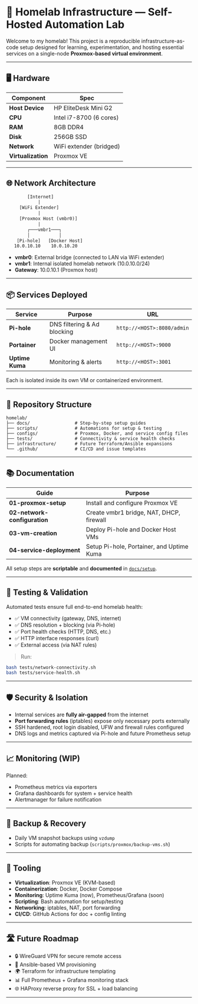 
# 🧪 Homelab Infrastructure — Self-Hosted Automation Lab

Welcome to my homelab! This project is a reproducible infrastructure-as-code setup designed for learning, experimentation, and hosting essential services on a single-node **Proxmox-based virtual environment**.

---

## 🖥️ Hardware

| Component        | Spec                         |
|------------------|------------------------------|
| **Host Device**   | HP EliteDesk Mini G2         |
| **CPU**           | Intel i7-8700 (6 cores)     |
| **RAM**           | 8GB DDR4                    |
| **Disk**          | 256GB SSD                    |
| **Network**       | WiFi extender (bridged)      |
| **Virtualization**| Proxmox VE                   |

---

## 🌐 Network Architecture

```txt
        [Internet]
            |
     [WiFi Extender]
            |
     [Proxmox Host (vmbr0)]
            |
        ┌───vmbr1───┐
        │           │
    [Pi-hole]   [Docker Host]
   10.0.10.10    10.0.10.20
```

- **vmbr0**: External bridge (connected to LAN via WiFi extender)
- **vmbr1**: Internal isolated homelab network (10.0.10.0/24)
- **Gateway**: 10.0.10.1 (Proxmox host)

---

## 📦 Services Deployed

| Service       | Purpose                      | URL                                |
|---------------|------------------------------|-------------------------------------|
| **Pi-hole**   | DNS filtering & Ad blocking  | `http://<HOST>:8080/admin`         |
| **Portainer** | Docker management UI         | `http://<HOST>:9000`               |
| **Uptime Kuma** | Monitoring & alerts         | `http://<HOST>:3001`               |

Each is isolated inside its own VM or containerized environment.

---

## 📁 Repository Structure

```
homelab/
├── docs/                 # Step-by-step setup guides
├── scripts/              # Automations for setup & testing
├── configs/              # Proxmox, Docker, and service config files
├── tests/                # Connectivity & service health checks
├── infrastructure/       # Future Terraform/Ansible expansions
└── .github/              # CI/CD and issue templates
```

---

## 📚 Documentation

| Guide                  | Purpose                                        |
|------------------------|------------------------------------------------|
| **01-proxmox-setup**   | Install and configure Proxmox VE               |
| **02-network-configuration** | Create vmbr1 bridge, NAT, DHCP, firewall  |
| **03-vm-creation**     | Deploy Pi-hole and Docker Host VMs            |
| **04-service-deployment** | Setup Pi-hole, Portainer, and Uptime Kuma   |

All setup steps are **scriptable** and **documented** in [`docs/setup`](./docs/setup).

---

## 🧪 Testing & Validation

Automated tests ensure full end-to-end homelab health:

- ✅ VM connectivity (gateway, DNS, internet)
- ✅ DNS resolution + blocking (via Pi-hole)
- ✅ Port health checks (HTTP, DNS, etc.)
- ✅ HTTP interface responses (curl)
- ✅ External access (via NAT rules)

> Run:
```bash
bash tests/network-connectivity.sh
bash tests/service-health.sh
```

---

## 🛡️ Security & Isolation

- Internal services are **fully air-gapped** from the internet
- **Port forwarding rules** (iptables) expose only necessary ports externally
- SSH hardened, root login disabled, UFW and firewall rules configured
- DNS logs and metrics captured via Pi-hole and future Prometheus setup

---

## 📈 Monitoring (WIP)

Planned:

- Prometheus metrics via exporters
- Grafana dashboards for system + service health
- Alertmanager for failure notification

---

## 🔄 Backup & Recovery

- Daily VM snapshot backups using `vzdump`
- Scripts for automating backup (`scripts/proxmox/backup-vms.sh`)

---

## 🧰 Tooling

- **Virtualization**: Proxmox VE (KVM-based)
- **Containerization**: Docker, Docker Compose
- **Monitoring**: Uptime Kuma (now), Prometheus/Grafana (soon)
- **Scripting**: Bash automation for setup/testing
- **Networking**: iptables, NAT, port forwarding
- **CI/CD**: GitHub Actions for doc + config linting

---

## 🛣️ Future Roadmap

- 🔒 WireGuard VPN for secure remote access
- 🐧 Ansible-based VM provisioning
- 🌍 Terraform for infrastructure templating
- 📊 Full Prometheus + Grafana monitoring stack
- 🌐 HAProxy reverse proxy for SSL + load balancing

---

